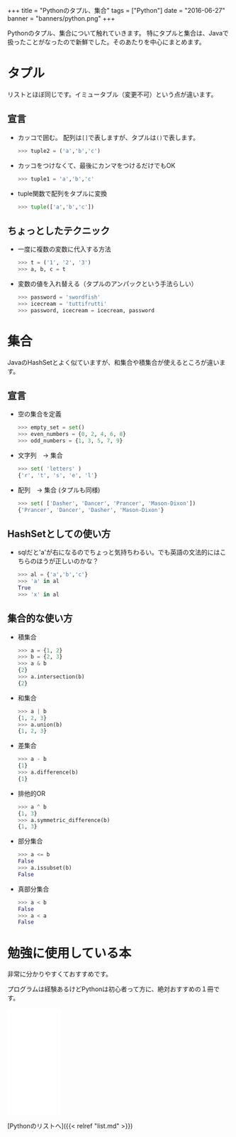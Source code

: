 +++
title = "Pythonのタプル、集合"
tags = ["Python"]
date = "2016-06-27"
banner = "banners/python.png"
+++

Pythonのタプル、集合について触れていきます。
特にタプルと集合は、Javaで扱ったことがなったので新鮮でした。そのあたりを中心にまとめます。

<!--more-->

# タプル

  リストとほぼ同じです。イミュータブル（変更不可）という点が違います。

## 宣言

  - カッコで囲む。 配列は`[]`で表しますが、タプルは`()`で表します。

    ```python
    >>> tuple2 = ('a','b','c')
    ```

  - カッコをつけなくて、最後にカンマをつけるだけでもOK

    ```python
    >>> tuple1 = 'a','b','c'
    ```

  - tuple関数で配列をタプルに変換

    ```python
    >>> tuple(['a','b','c'])
    ```

## ちょっとしたテクニック

  - 一度に複数の変数に代入する方法

    ```python
    >>> t = ('1', '2', '3')
    >>> a, b, c = t
    ```

  - 変数の値を入れ替える（タプルのアンパックという手法らしい）

    ```python
    >>> password = 'swordfish'
    >>> icecream = 'tuttifrutti'
    >>> password, icecream = icecream, password
    ```


# 集合

  JavaのHashSetとよく似ていますが、和集合や積集合が使えるところが違います。

## 宣言

- 空の集合を定義

    ```python
    >>> empty_set = set()
    >>> even_numbers = {0, 2, 4, 6, 8}
    >>> odd_numbers = {1, 3, 5, 7, 9}
    ```

- 文字列　-> 集合

    ```python
    >>> set( 'letters' )
    {'r', 't', 's', 'e', 'l'}
    ```

- 配列　-> 集合 (タプルも同様)

    ```python
    >>> set( ['Dasher', 'Dancer', 'Prancer', 'Mason-Dixon'])
    {'Prancer', 'Dancer', 'Dasher', 'Mason-Dixon'}
    ```

## HashSetとしての使い方

  - sqlだと'a'が右になるのでちょっと気持ちわるい。でも英語の文法的にはこちらのほうが正しいのかな？

    ```python
    >>> al = {'a','b','c'}
    >>> 'a' in al
    True
    >>> 'x' in al
    ```

## 集合的な使い方

- 積集合

    ```python
    >>> a = {1, 2}
    >>> b = {2, 3}
    >>> a & b
    {2}
    >>> a.intersection(b)
    {2}
    ```

- 和集合

    ```python
    >>> a | b
    {1, 2, 3}
    >>> a.union(b)
    {1, 2, 3}
    ```

- 差集合

    ```python
    >>> a - b
    {1}
    >>> a.difference(b)
    {1}
    ```

- 排他的OR

    ```python
    >>> a ^ b
    {1, 3}
    >>> a.symmetric_difference(b)
    {1, 3}
  ```

- 部分集合

    ```python
    >>> a <= b
    False
    >>> a.issubset(b)
    False
    ```

- 真部分集合

    ```python
    >>> a < b
    False
    >>> a < a
    False
    ```

# 勉強に使用している本

非常に分かりやすくておすすめです。

プログラムは経験あるけどPythonは初心者って方に、絶対おすすめの１冊です。

<iframe src="//rcm-fe.amazon-adsystem.com/e/cm?lt1=_blank&bc1=000000&IS2=1&nou=1&bg1=FFFFFF&fc1=000000&lc1=0000FF&t=bmsirato-22&o=9&p=8&l=as1&m=amazon&f=ifr&ref=qf_sp_asin_til&asins=4873117380" style="width:120px;height:240px;" scrolling="no" marginwidth="0" marginheight="0" frameborder="0"></iframe>

[Pythonのリストへ]({{< relref "list.md" >}})
